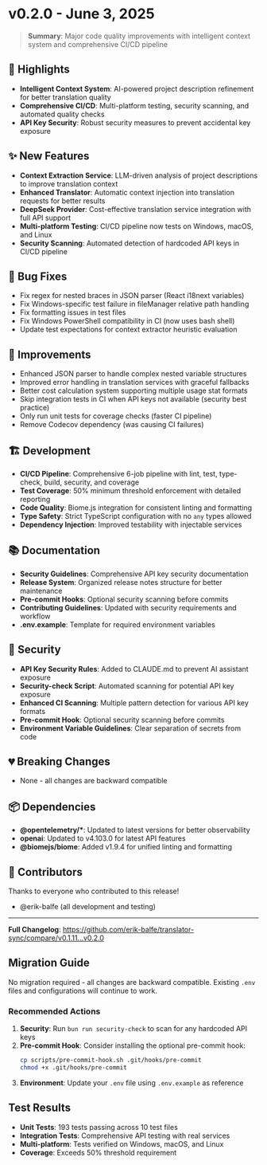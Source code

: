 # v0.2.0 - June 3, 2025

> **Summary**: Major code quality improvements with intelligent context system and comprehensive CI/CD pipeline

## 🎯 Highlights

- **Intelligent Context System**: AI-powered project description refinement for better translation quality
- **Comprehensive CI/CD**: Multi-platform testing, security scanning, and automated quality checks
- **API Key Security**: Robust security measures to prevent accidental key exposure

## ✨ New Features

- **Context Extraction Service**: LLM-driven analysis of project descriptions to improve translation context
- **Enhanced Translator**: Automatic context injection into translation requests for better results
- **DeepSeek Provider**: Cost-effective translation service integration with full API support
- **Multi-platform Testing**: CI/CD pipeline now tests on Windows, macOS, and Linux
- **Security Scanning**: Automated detection of hardcoded API keys in CI/CD pipeline

## 🐛 Bug Fixes

- Fix regex for nested braces in JSON parser (React i18next variables)
- Fix Windows-specific test failure in fileManager relative path handling
- Fix formatting issues in test files
- Fix Windows PowerShell compatibility in CI (now uses bash shell)
- Update test expectations for context extractor heuristic evaluation

## 🔧 Improvements

- Enhanced JSON parser to handle complex nested variable structures
- Improved error handling in translation services with graceful fallbacks
- Better cost calculation system supporting multiple usage stat formats
- Skip integration tests in CI when API keys not available (security best practice)
- Only run unit tests for coverage checks (faster CI pipeline)
- Remove Codecov dependency (was causing CI failures)

## 🏗️ Development

- **CI/CD Pipeline**: Comprehensive 6-job pipeline with lint, test, type-check, build, security, and coverage
- **Test Coverage**: 50% minimum threshold enforcement with detailed reporting
- **Code Quality**: Biome.js integration for consistent linting and formatting
- **Type Safety**: Strict TypeScript configuration with no `any` types allowed
- **Dependency Injection**: Improved testability with injectable services

## 📚 Documentation

- **Security Guidelines**: Comprehensive API key security documentation
- **Release System**: Organized release notes structure for better maintenance
- **Pre-commit Hooks**: Optional security scanning before commits
- **Contributing Guidelines**: Updated with security requirements and workflow
- **.env.example**: Template for required environment variables

## 🔐 Security

- **API Key Security Rules**: Added to CLAUDE.md to prevent AI assistant exposure
- **Security-check Script**: Automated scanning for potential API key exposure
- **Enhanced CI Scanning**: Multiple pattern detection for various API key formats
- **Pre-commit Hook**: Optional security scanning before commits
- **Environment Variable Guidelines**: Clear separation of secrets from code

## 💔 Breaking Changes

- None - all changes are backward compatible

## 📦 Dependencies

- **@opentelemetry/\***: Updated to latest versions for better observability
- **openai**: Updated to v4.103.0 for latest API features
- **@biomejs/biome**: Added v1.9.4 for unified linting and formatting

## 🙏 Contributors

Thanks to everyone who contributed to this release!

- @erik-balfe (all development and testing)

---

**Full Changelog**: https://github.com/erik-balfe/translator-sync/compare/v0.1.11...v0.2.0

## Migration Guide

No migration required - all changes are backward compatible. Existing `.env` files and configurations will continue to work.

### Recommended Actions

1. **Security**: Run `bun run security-check` to scan for any hardcoded API keys
2. **Pre-commit Hook**: Consider installing the optional pre-commit hook:
   ```bash
   cp scripts/pre-commit-hook.sh .git/hooks/pre-commit
   chmod +x .git/hooks/pre-commit
   ```
3. **Environment**: Update your `.env` file using `.env.example` as reference

## Test Results

- **Unit Tests**: 193 tests passing across 10 test files
- **Integration Tests**: Comprehensive API testing with real services
- **Multi-platform**: Tests verified on Windows, macOS, and Linux
- **Coverage**: Exceeds 50% threshold requirement